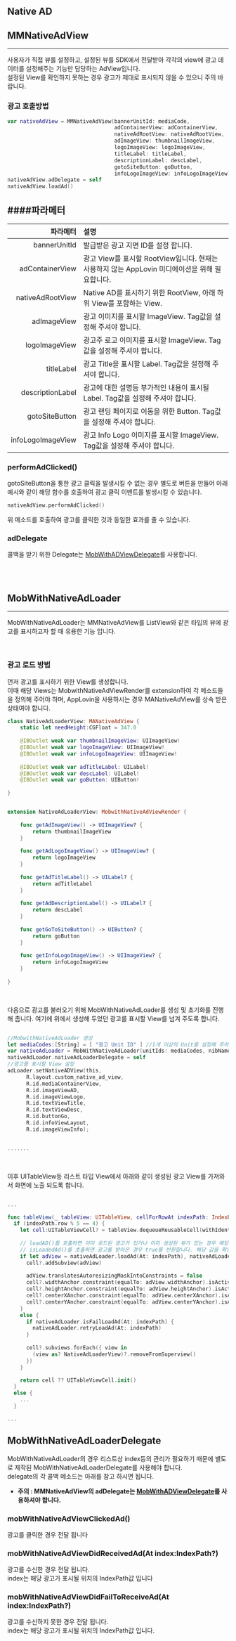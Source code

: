 ## Native AD <!-- {docsify-ignore} -->

## MMNativeAdView
--- 
사용자가 직접 뷰를 설정하고, 설정된 뷰를 SDK에서 전달받아 각각의 view에 광고 데이터를 설정해주는 기능만 담당하는 AdView입니다.  
설정된 View를 확인하지 못하는 경우 광고가 제대로 표시되지 않을 수 있으니 주의 바랍니다.

### 광고 호출방법
```swift
var nativeAdView = MMNativeAdView(bannerUnitId: mediaCode,
                                  adContainerView: adContainerView,
                                  nativeAdRootView: nativeAdRootView,
                                  adImageView: thumbnailImageView,
                                  logoImageView: logoImageView,
                                  titleLabel: titleLabel,
                                  descriptionLabel: descLabel,
                                  gotoSiteButton: goButton,
                                  infoLogoImageView: infoLogoImageView)
nativeAdView.adDelegate = self
nativeAdView.loadAd()

```

####파라메터 
----
| 파라메터 | 설명 |
| ----:| :----|
| bannerUnitId      | 발급받은 광고 지면 ID를 설정 합니다. |
| adContainerView   | 광고 View를 표시할 RootView입니다. 현재는 사용하지 않는 AppLovin 미디에이션을 위해 필요합니다.  |
| nativeAdRootView  | Native AD를 표시하기 위한 RootView, 아래 하위 View를 포함하는 View.  |
| adImageView       | 광고 이미지를 표시할 ImageView. Tag값을 설정해 주셔야 합니다.  |
| logoImageView     | 광고주 로고 이미지를 표시할 ImageView. Tag값을 설정해 주셔야 합니다. |
| titleLabel        | 광고 Title을 표시할 Label. Tag값을 설정해 주셔야 합니다.  |
| descriptionLabel  | 광고에 대한 설명등 부가적인 내용이 표시될 Label. Tag값을 설정해 주셔야 합니다.  |
| gotoSiteButton    | 광고 랜딩 페이지로 이동을 위한 Button. Tag값을 설정해 주셔야 합니다.  |
| infoLogoImageView | 광고 Info Logo 이미지를 표시할 ImageView. Tag값을 설정해 주셔야 합니다.  |


### performAdClicked()
gotoSiteButton을 통한 광고 클릭을 발생시킬 수 없는 경우 별도로 버튼을 만들어 아래 예시와 같이 해당 함수를 호출하여 광고 클릭 이벤트를 발생시킬 수 있습니다.
```swift
nativeAdView.performAdClicked()

```
위 메소드를 호출하여 광고를 클릭한 것과 동일한 효과를 줄 수 있습니다.


### adDelegate 
콜백을 받기 위한 Delegate는 [MobWithADViewDelegate](/iOS/banner?id=mobwithadviewdelegate)를 사용합니다.  

<br><br>

## MobWithNativeAdLoader
---
MobWithNativeAdLoader는 MMNativeAdView를 ListView와 같은 타입의 뷰에 광고를 표시하고자 할 때 유용한 기능 입니다.

<br>

### 광고 로드 방법

먼저 광고를 표시하기 위한 View를 생성합니다.  
이때 해당 Views는 MobwithNativeAdViewRender를 extension하여 각 메소드들을 정의해 주어야 하며, AppLovin을 사용하시는 경우 MANativeAdView를 상속 받은 상태여야 합니다.

```swift
class NativeAdLoaderView: MANativeAdView {
    static let needHeight:CGFloat = 347.0
    
    @IBOutlet weak var thumbnailImageView: UIImageView!
    @IBOutlet weak var logoImageView: UIImageView!
    @IBOutlet weak var infoLogoImageView: UIImageView!
    
    @IBOutlet weak var adTitleLabel: UILabel!
    @IBOutlet weak var descLabel: UILabel!
    @IBOutlet weak var goButton: UIButton!
        
}


extension NativeAdLoaderView: MobwithNativeAdViewRender {
    
    func getAdImageView() -> UIImageView? {
        return thumbnailImageView
    }
    
    func getAdLogoImageView() -> UIImageView? {
        return logoImageView
    }
    
    func getAdTitleLabel() -> UILabel? {
        return adTitleLabel
    }
    
    func getAdDescriptionLabel() -> UILabel? {
        return descLabel
    }
    
    func getGoToSiteButton() -> UIButton? {
        return goButton
    }
    
    func getInfoLogoImageView() -> UIImageView? {
        return infoLogoImageView
    }
    
}
```
<br>

다음으로 광고를 불러오기 위해 MobWithNativeAdLoader를 생성 및 초기화를 진행해 줍니다.  여기에 위에서 생성해 두었던 광고를 표시할 View를 넘겨 주도록 합니다.
```swift

//MobwithNativeAdLoader 생성
let mediaCodes:[String] = [ "광고 Unit ID" ] //1개 이상의 Unit를 설정해 주어야 합니다.
var nativeAdLoader = MobWithNativeAdLoader(unitIds: mediaCodes, nibName: "NativeAdLoaderView", bundle: nil)
nativeAdLoader.nativeAdLoaderDelegate = self
//광고를 표시할 View 설정
adLoader.setNativeADView(this,
      R.layout.custom_native_ad_view,
      R.id.mediaContainerView,
      R.id.imageViewAD,
      R.id.imageViewLogo,
      R.id.textViewTitle,
      R.id.textViewDesc,
      R.id.buttonGo,
      R.id.infoViewLayout,
      R.id.imageViewInfo);


.......

```
<br> 

이후 UITableView등 리스트 타입 View에서 아래와 같이 생성된 광고 View를 가져와서 화면에 노출 되도록 합니다.

```swift

...

func tableView(_ tableView: UITableView, cellForRowAt indexPath: IndexPath) -> UITableViewCell {
  if (indexPath.row % 5 == 4) {
    let cell:UITableViewCell? = tableView.dequeueReusableCell(withIdentifier: "NativeADCellID", for: indexPath)
    
    // loadAD()를 호출하면 이미 로드된 광고가 있거나 이미 생성된 뷰가 있는 경우 해당 View를 전달해 줍니다.
    // isLoadedAd()를 호출하면 광고를 받아온 경우 true를 반환합니다. 해당 값을 확인후 뷰에 추가하는것을 권장드립니다.
    if let adView = nativeAdLoader.loadAd(At: indexPath), nativeAdLoader.isLoadedAd(At: indexPath) {
      cell?.addSubview(adView)
                
      adView.translatesAutoresizingMaskIntoConstraints = false
      cell?.widthAnchor.constraint(equalTo: adView.widthAnchor).isActive = true
      cell?.heightAnchor.constraint(equalTo: adView.heightAnchor).isActive = true
      cell?.centerXAnchor.constraint(equalTo: adView.centerXAnchor).isActive = true
      cell?.centerYAnchor.constraint(equalTo: adView.centerYAnchor).isActive = true
    }
    else {
      if nativeAdLoader.isFailLoadAd(At: indexPath) {
        nativeAdLoader.retryLoadAd(At: indexPath)
      }
                
      cell?.subviews.forEach({ view in
        (view as? NativeAdLoaderView)?.removeFromSuperview()
      })
    }

    return cell ?? UITableViewCell.init()
  }
  else {
    ...
  }

...

```



## MobWithNativeAdLoaderDelegate
MobWithNativeAdLoader의 경우 리스트상 index등의 관리가 필요하기 때문에 별도로 제작된 MobWithNativeAdLoaderDelegate를 사용해야 합니다.  
delegate의 각 콜백 메소드는 아래를 참고 하시면 됩니다.
* <b>주의 : MMNativeAdView의 adDelegate는 [MobWithADViewDelegate](/iOS/banner?id=mobwithadviewdelegate)를 사용하셔야 합니다. </b>

### mobWithNativeAdViewClickedAd()                                
광고를 클릭한 경우 전달 됩니다

### mobWithNativeAdViewDidReceivedAd(At index:IndexPath?)      
광고를 수신한 경우 전달 됩니다.  
index는 해당 광고가 표시될 위치의 IndexPath값 입니다

### mobWithNativeAdViewDidFailToReceiveAd(At index:IndexPath?) 
광고를 수신하지 못한 경우 전달 됩니다.  
index는 해당 광고가 표시될 위치의 IndexPath값 입니다.
